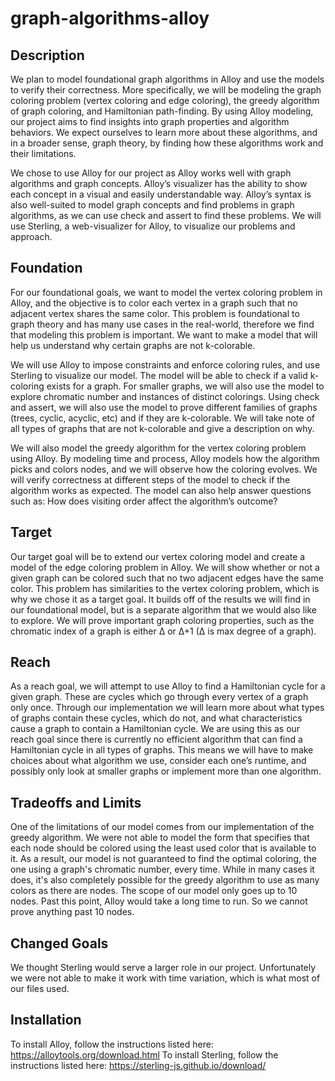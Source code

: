 # graph-algorithms-alloy

## Description
We plan to model foundational graph algorithms in Alloy and use the models to verify their correctness. More specifically, we will be modeling the graph coloring problem (vertex coloring and edge coloring), the greedy algorithm of graph coloring, and Hamiltonian path-finding. By using Alloy modeling, our project aims to find insights into graph properties and algorithm behaviors. We expect ourselves to learn more about these algorithms, and in a broader sense, graph theory, by finding how these algorithms work and their limitations. 

We chose to use Alloy for our project as Alloy works well with graph algorithms and graph concepts. Alloy’s visualizer has the ability to show each concept in a visual and easily understandable way. Alloy’s syntax is also well-suited to model graph concepts and find problems in graph algorithms, as we can use check and assert to find these problems. We will use Sterling, a web-visualizer for Alloy, to visualize our problems and approach.

## Foundation
For our foundational goals, we want to model the vertex coloring problem in Alloy, and the objective is to color each vertex in a graph such that no adjacent vertex shares the same color. This problem is foundational to graph theory and has many use cases in the real-world, therefore we find that modeling this problem is important. We want to make a model that will help us understand why certain graphs are not k-colorable. 

We will use Alloy to impose constraints and enforce coloring rules, and use Sterling to visualize our model. The model will be able to check if a valid k-coloring exists for a graph. For smaller graphs, we will also use the model to explore chromatic number and instances of distinct colorings. Using check and assert, we will also use the model to prove different families of graphs (trees, cyclic, acyclic, etc) and if they are k-colorable. We will take note of all types of graphs that are not k-colorable and give a description on why.

We will also model the greedy algorithm for the vertex coloring problem using Alloy. By modeling time and process, Alloy models how the algorithm picks and colors nodes, and we will observe how the coloring evolves. We will verify correctness at different steps of the model to check if the algorithm works as expected. The model can also help answer questions such as: How does visiting order affect the algorithm’s outcome?

## Target
Our target goal will be to extend our vertex coloring model and create a model of the edge coloring problem in Alloy. We will show whether or not a given graph can be colored such that no two adjacent edges have the same color. This problem has similarities to the vertex coloring problem, which is why we chose it as a target goal. It builds off of the results we will find in our foundational model, but is a separate algorithm that we would also like to explore. We will prove important graph coloring properties, such as the chromatic index of a graph is either Δ or Δ+1 (Δ is max degree of a graph).


## Reach
As a reach goal, we will attempt to use Alloy to find a Hamiltonian cycle for a given graph. These are cycles which go through every vertex of a graph only once. Through our implementation we will learn more about what types of graphs contain these cycles, which do not, and what characteristics cause a graph to contain a Hamiltonian cycle. We are using this as our reach goal since there is currently no efficient algorithm that can find a Hamiltonian cycle in all types of graphs. This means we will have to make choices about what algorithm we use, consider each one’s runtime, and possibly only look at smaller graphs or implement more than one algorithm. 


## Tradeoffs and Limits
One of the limitations of our model comes from our implementation of the greedy algorithm. We were not able to model the form that specifies that each node should be colored using the least used color that is available to it. As a result, our model is not guaranteed to find the optimal coloring, the one using a graph's chromatic number, every time. While in many cases it does, it's also completely possible for the greedy algorithm to use as many colors as there are nodes.
The scope of our model only goes up to 10 nodes. Past this point, Alloy would take a long time to run. So we cannot prove anything past 10 nodes.


## Changed Goals
We thought Sterling would serve a larger role in our project. Unfortunately we were not able to make it work with time variation, which is what most of our files used. 


## Installation
To install Alloy, follow the instructions listed here: https://alloytools.org/download.html
To install Sterling, follow the instructions listed here: https://sterling-js.github.io/download/
